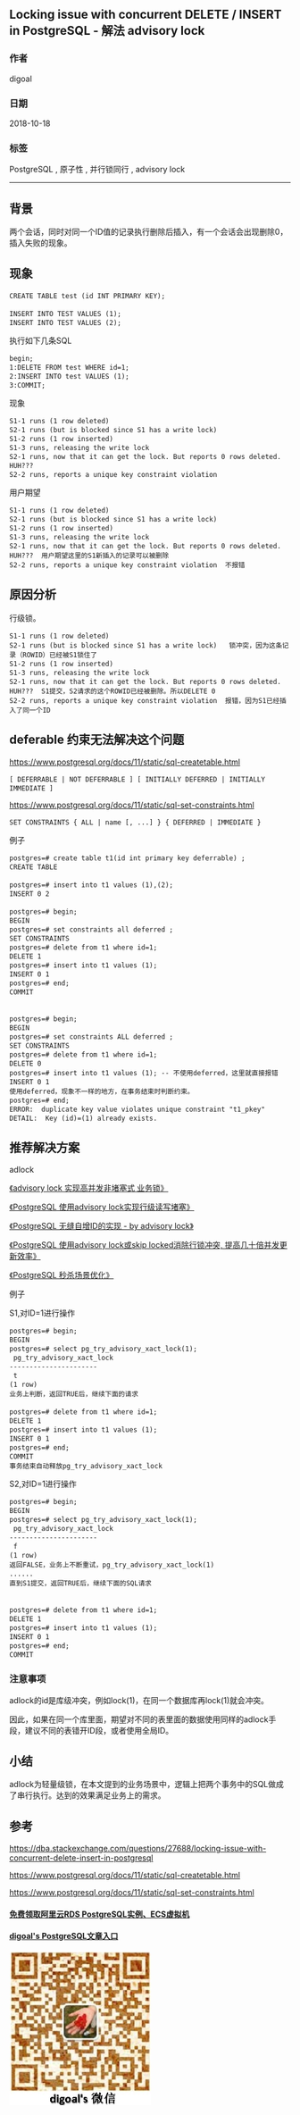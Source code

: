 ## Locking issue with concurrent DELETE / INSERT in PostgreSQL - 解法 advisory lock  
                                                             
### 作者                                                             
digoal                                                             
                                                             
### 日期                                                             
2018-10-18                                                          
                                                             
### 标签                                                             
PostgreSQL , 原子性 , 并行锁同行 , advisory lock    
                                                             
----                                                             
                                                             
## 背景        
两个会话，同时对同一个ID值的记录执行删除后插入，有一个会话会出现删除0，插入失败的现象。  
  
## 现象  
  
```  
CREATE TABLE test (id INT PRIMARY KEY);  
  
INSERT INTO TEST VALUES (1);  
INSERT INTO TEST VALUES (2);  
```  
  
执行如下几条SQL  
  
```  
begin;  
1:DELETE FROM test WHERE id=1;  
2:INSERT INTO test VALUES (1);  
3:COMMIT;  
```  
  
现象  
  
```  
S1-1 runs (1 row deleted)  
S2-1 runs (but is blocked since S1 has a write lock)  
S1-2 runs (1 row inserted)  
S1-3 runs, releasing the write lock  
S2-1 runs, now that it can get the lock. But reports 0 rows deleted. HUH???  
S2-2 runs, reports a unique key constraint violation  
```  
  
用户期望  
  
```  
S1-1 runs (1 row deleted)  
S2-1 runs (but is blocked since S1 has a write lock)    
S1-2 runs (1 row inserted)  
S1-3 runs, releasing the write lock  
S2-1 runs, now that it can get the lock. But reports 0 rows deleted. HUH???  用户期望这里的S1新插入的记录可以被删除  
S2-2 runs, reports a unique key constraint violation  不报错  
```  
  
## 原因分析  
  
行级锁。  
  
```  
S1-1 runs (1 row deleted)  
S2-1 runs (but is blocked since S1 has a write lock)   锁冲突，因为这条记录（ROWID）已经被S1锁住了  
S1-2 runs (1 row inserted)    
S1-3 runs, releasing the write lock  
S2-1 runs, now that it can get the lock. But reports 0 rows deleted. HUH???  S1提交，S2请求的这个ROWID已经被删除。所以DELETE 0  
S2-2 runs, reports a unique key constraint violation  报错，因为S1已经插入了同一个ID   
```  
  
## deferable 约束无法解决这个问题  
https://www.postgresql.org/docs/11/static/sql-createtable.html  
  
```  
[ DEFERRABLE | NOT DEFERRABLE ] [ INITIALLY DEFERRED | INITIALLY IMMEDIATE ]  
```  
  
https://www.postgresql.org/docs/11/static/sql-set-constraints.html  
  
```  
SET CONSTRAINTS { ALL | name [, ...] } { DEFERRED | IMMEDIATE }  
```  
  
例子  
  
```  
postgres=# create table t1(id int primary key deferrable) ;  
CREATE TABLE  
  
postgres=# insert into t1 values (1),(2);  
INSERT 0 2  
  
postgres=# begin;  
BEGIN  
postgres=# set constraints all deferred ;  
SET CONSTRAINTS  
postgres=# delete from t1 where id=1;  
DELETE 1  
postgres=# insert into t1 values (1);  
INSERT 0 1  
postgres=# end;  
COMMIT  
  
  
postgres=# begin;  
BEGIN  
postgres=# set constraints ALL deferred ;  
SET CONSTRAINTS  
postgres=# delete from t1 where id=1;  
DELETE 0  
postgres=# insert into t1 values (1); -- 不使用deferred，这里就直接报错  
INSERT 0 1  
使用deferred，现象不一样的地方，在事务结束时判断约束。  
postgres=# end;  
ERROR:  duplicate key value violates unique constraint "t1_pkey"  
DETAIL:  Key (id)=(1) already exists.  
```  
  
  
## 推荐解决方案  
  
adlock  
  
[《advisory lock 实现高并发非堵塞式 业务锁》](../201707/20170720_01.md)    
  
[《PostgreSQL 使用advisory lock实现行级读写堵塞》](../201705/20170507_02.md)    
  
[《PostgreSQL 无缝自增ID的实现 - by advisory lock》](../201610/20161020_02.md)    
  
[《PostgreSQL 使用advisory lock或skip locked消除行锁冲突, 提高几十倍并发更新效率》](../201610/20161018_01.md)    
  
[《PostgreSQL 秒杀场景优化》](../201509/20150914_01.md)    
  
例子  
  
S1,对ID=1进行操作    
  
```  
postgres=# begin;  
BEGIN  
postgres=# select pg_try_advisory_xact_lock(1);  
 pg_try_advisory_xact_lock   
----------------------  
 t  
(1 row)  
业务上判断，返回TRUE后，继续下面的请求  
  
postgres=# delete from t1 where id=1;  
DELETE 1  
postgres=# insert into t1 values (1);  
INSERT 0 1  
postgres=# end;  
COMMIT  
事务结束自动释放pg_try_advisory_xact_lock  
```  
  
S2,对ID=1进行操作    
  
```  
postgres=# begin;  
BEGIN  
postgres=# select pg_try_advisory_xact_lock(1);  
 pg_try_advisory_xact_lock   
----------------------  
 f  
(1 row)  
返回FALSE，业务上不断重试，pg_try_advisory_xact_lock(1)   
......  
直到S1提交，返回TRUE后，继续下面的SQL请求  
  
  
postgres=# delete from t1 where id=1;  
DELETE 1  
postgres=# insert into t1 values (1);  
INSERT 0 1  
postgres=# end;  
COMMIT  
```  
  
### 注意事项  
  
adlock的id是库级冲突，例如lock(1)，在同一个数据库再lock(1)就会冲突。   
  
因此，如果在同一个库里面，期望对不同的表里面的数据使用同样的adlock手段，建议不同的表错开ID段，或者使用全局ID。  
  
## 小结
adlock为轻量级锁，在本文提到的业务场景中，逻辑上把两个事务中的SQL做成了串行执行。达到的效果满足业务上的需求。  
  
## 参考  
https://dba.stackexchange.com/questions/27688/locking-issue-with-concurrent-delete-insert-in-postgresql  
  
https://www.postgresql.org/docs/11/static/sql-createtable.html  
  
https://www.postgresql.org/docs/11/static/sql-set-constraints.html  
    
  
  
  
  
  
  
  
  
  
#### [免费领取阿里云RDS PostgreSQL实例、ECS虚拟机](https://free.aliyun.com/ "57258f76c37864c6e6d23383d05714ea")
  
  
#### [digoal's PostgreSQL文章入口](https://github.com/digoal/blog/blob/master/README.md "22709685feb7cab07d30f30387f0a9ae")
  
  
![digoal's weixin](../pic/digoal_weixin.jpg "f7ad92eeba24523fd47a6e1a0e691b59")
  
  
  
  
  
  
  
